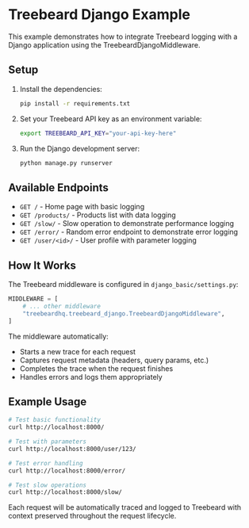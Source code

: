 # Treebeard Django Example

This example demonstrates how to integrate Treebeard logging with a Django application using the TreebeardDjangoMiddleware.

## Setup

1. Install the dependencies:
   ```bash
   pip install -r requirements.txt
   ```

2. Set your Treebeard API key as an environment variable:
   ```bash
   export TREEBEARD_API_KEY="your-api-key-here"
   ```

3. Run the Django development server:
   ```bash
   python manage.py runserver
   ```

## Available Endpoints

- `GET /` - Home page with basic logging
- `GET /products/` - Products list with data logging
- `GET /slow/` - Slow operation to demonstrate performance logging
- `GET /error/` - Random error endpoint to demonstrate error logging
- `GET /user/<id>/` - User profile with parameter logging

## How It Works

The Treebeard middleware is configured in `django_basic/settings.py`:

```python
MIDDLEWARE = [
    # ... other middleware
    "treebeardhq.treebeard_django.TreebeardDjangoMiddleware",
]
```

The middleware automatically:
- Starts a new trace for each request
- Captures request metadata (headers, query params, etc.)
- Completes the trace when the request finishes
- Handles errors and logs them appropriately

## Example Usage

```bash
# Test basic functionality
curl http://localhost:8000/

# Test with parameters
curl http://localhost:8000/user/123/

# Test error handling
curl http://localhost:8000/error/

# Test slow operations
curl http://localhost:8000/slow/
```

Each request will be automatically traced and logged to Treebeard with context preserved throughout the request lifecycle.